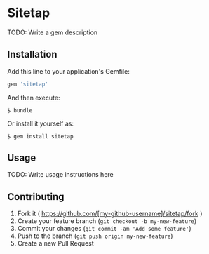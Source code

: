 # Sitetap

TODO: Write a gem description

## Installation

Add this line to your application's Gemfile:

```ruby
gem 'sitetap'
```

And then execute:

    $ bundle

Or install it yourself as:

    $ gem install sitetap

## Usage

TODO: Write usage instructions here

## Contributing

1. Fork it ( https://github.com/[my-github-username]/sitetap/fork )
2. Create your feature branch (`git checkout -b my-new-feature`)
3. Commit your changes (`git commit -am 'Add some feature'`)
4. Push to the branch (`git push origin my-new-feature`)
5. Create a new Pull Request
